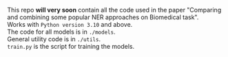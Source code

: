 This repo **will very soon** contain all the code used in the paper "Comparing and combining some popular NER approaches on Biomedical
task".  
Works with `Python version 3.10` and above.  
The code for all models is in `./models`.  
General utility code is in `./utils`.  
`train.py` is the script for training the models.  
